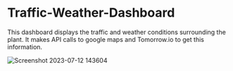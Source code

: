 # Traffic-Weather-Dashboard

This dashboard displays the traffic and weather conditions surrounding the plant. It makes API calls to google maps and Tomorrow.io to get this information.

![Screenshot 2023-07-12 143604](https://github.com/ColinKlich/Traffic-Weather-Dashboard/assets/115095065/5c52ec43-5d5e-4547-9b35-e7e1661e351b)
